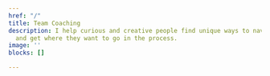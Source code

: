```yaml
---
href: "/"
title: Team Coaching
description: I help curious and creative people find unique ways to navigate life
  and get where they want to go in the process.
image: ''
blocks: []

---
```

